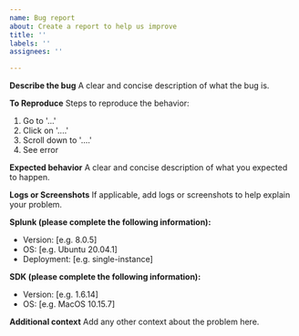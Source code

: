 ```yaml
---
name: Bug report
about: Create a report to help us improve
title: ''
labels: ''
assignees: ''

---
```


**Describe the bug**
A clear and concise description of what the bug is.

**To Reproduce**
Steps to reproduce the behavior:
1. Go to '...'
2. Click on '....'
3. Scroll down to '....'
4. See error

**Expected behavior**
A clear and concise description of what you expected to happen.

**Logs or Screenshots**
If applicable, add logs or screenshots to help explain your problem.

**Splunk (please complete the following information):**
- Version: [e.g. 8.0.5]
- OS: [e.g. Ubuntu 20.04.1]
- Deployment: [e.g. single-instance]

**SDK (please complete the following information):**
 - Version: [e.g. 1.6.14]
 - OS: [e.g. MacOS 10.15.7]

**Additional context**
Add any other context about the problem here.
